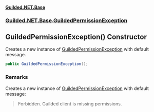 
#### [Guilded.NET.Base](Guilded_NET_Base 'Guilded.NET.Base')
### [Guilded.NET.Base](Guilded_NET_Base#Guilded_NET_Base 'Guilded.NET.Base').[GuildedPermissionException](GuildedPermissionException 'Guilded.NET.Base.GuildedPermissionException')
## GuildedPermissionException() Constructor

Creates a new instance of [GuildedPermissionException](GuildedPermissionException 'Guilded.NET.Base.GuildedPermissionException') with default message.
```csharp
public GuildedPermissionException();
```

### Remarks
  
Creates a new instance of [GuildedPermissionException](GuildedPermissionException 'Guilded.NET.Base.GuildedPermissionException') with default message:  
> Forbidden. Guilded client is missing permissions.